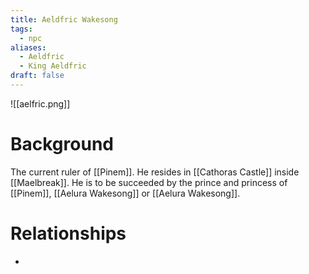 ```yaml
---
title: Aeldfric Wakesong
tags:
  - npc
aliases:
  - Aeldfric
  - King Aeldfric
draft: false
---
```

![[aelfric.png]]
# Background
The current ruler of [[Pinem]]. He resides in [[Cathoras Castle]] inside [[Maelbreak]]. He is to be succeeded by the prince and princess of [[Pinem]], [[Aelura Wakesong]] or [[Aelura Wakesong]].

# Relationships
* 